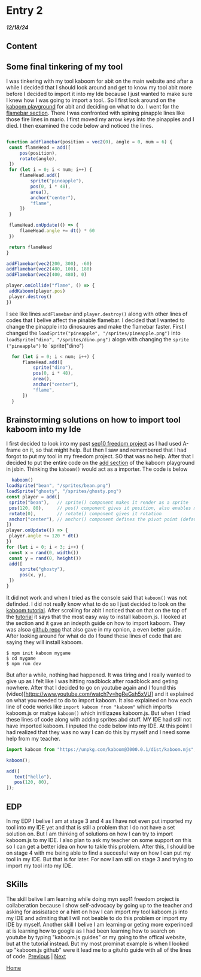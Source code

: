 # Entry 2
##### 12/18/24

## Content

   ## Some final tinkering of my tool
   I was tinkering with my tool kaboom for abit on the main website and after a while I decided that I should look around and get to know my tool abit more before I decided to import it into my Ide because I just wanted to make sure I knew how I was going to import a tool.. So I first look around on the [kaboom playground]() for abit and deciding on what to do. I went for the [flamebar section](https://kaboomjs.com/play?example=flamebar). There I was confronted with spining pinapple lines like those fire lines in mario. I first moved my arrow keys into the pinapples and I died. I then examined the code below and noticed the lines.
   ````js

function addFlamebar(position = vec2(0), angle = 0, num = 6) {
	const flameHead = add([
		pos(position),
		rotate(angle),
	])
	for (let i = 0; i < num; i++) {
		flameHead.add([
			sprite("pineapple"),
			pos(0, i * 48),
			area(),
			anchor("center"),
			"flame",
		])
	}

	flameHead.onUpdate(() => {
		flameHead.angle += dt() * 60
	})

	return flameHead
}

addFlamebar(vec2(200, 300), -60)
addFlamebar(vec2(480, 100), 180)
addFlamebar(vec2(400, 480), 0)

player.onCollide("flame", () => {
	addKaboom(player.pos)
	player.destroy()
})
   ````
  I see like lines `addFlamebar` and `player.destroy()` along with other lines of codes that I belive affect the pinable flamebar. I decided that I wanted to change the pinapple into dinosaures and make the flamebar faster. First I changed the `loadSprite("pineapple", "/sprites/pineapple.png")` into `loadSprite("dino", "/sprites/dino.png")` alogn with changing the `sprite ("pineapple")` to `sprite("dino")
  ````js
    for (let i = 0; i < num; i++) {
		flameHead.add([
			sprite("dino"),
			pos(0, i * 48),
			area(),
			anchor("center"),
			"flame",
		])
	}
  ````
   ## Brainstorming solutions on how to import tool kaboom into my Ide
   I first decided to look into my past [sep10 freedom project](https://github.com/fatjond0413/sep10-freedom-project/blob/main/index.html) as I had used A-frame on it, so that might help. But then I saw and remembered that I had forgot to put my tool in my freedom project. SO that was no help. After that I decided to put the entire code on the [add section](https://kaboomjs.com/play?example=add) of the kaboom playground in jsbin. Thinking the `kaboom()` would act as a importer. The code is below
   ````js
     kaboom()
loadSprite("bean", "/sprites/bean.png")
loadSprite("ghosty", "/sprites/ghosty.png")
const player = add([
	sprite("bean"),   // sprite() component makes it render as a sprite
	pos(120, 80),     // pos() component gives it position, also enables movement
	rotate(0),        // rotate() component gives it rotation
	anchor("center"), // anchor() component defines the pivot point (defaults to "topleft")
])
player.onUpdate(() => {
	player.angle += 120 * dt()
})
for (let i = 0; i < 3; i++) {
	const x = rand(0, width())
	const y = rand(0, height())
	add([
		sprite("ghosty"),
		pos(x, y),
	])
}
   ````

It did not work and when I tried as the console said that `kaboom()` was not definded. I did not really know what to do so I just decided to look on the [kaboom tutorial](https://kaboomjs.com/doc/setup). After scrolling for abit I noticed that on that on the top of the [tutorial](https://kaboomjs.com/doc/setup) it says that the most easy way to install kaboom.js. I looked at the section and it gave an indepth guide on how to import kaboom. They was alsoa [github repo](https://github.com/replit/kaboom?tab=readme-ov-file) that also gave in my opnion, a even better guide. After looking around for what do do I found these lines of code that are saying they will install kaboom.
````
$ npm init kaboom mygame
$ cd mygame
$ npm run dev
````
 But after a while, nothing had happened. It was tiring and I really wanted to give up as I felt like I was hitting roadblock after roadblock and geting nowhere. After that I decided to go on youtube again and I found this (video)[https://www.youtube.com/watch?v=hgReGsh5xVU] and it explained on what you needed to do to import kaboom. It also explained on how each line of code works like `import kaboom from "kaboom"` which imports kaboom.js or mabye `kaboom()` which initlizazes kaboom.js. But when I tried these lines of code along with adding sprites abd stuff. MY IDE had still not have imported kaboom. I inputed the code below into my IDE. At this point I had realized that they was no way I can do this by myself and I need some help from my teacher. 
 ````js
import kaboom from "https://unpkg.com/kaboom@3000.0.1/dist/kaboom.mjs";

kaboom();

add([
    text("hello"),
    pos(120, 80),
]);

 ````
## EDP
 In my EDP I belive I am at stage 3 and 4 as I have not even put imported my tool into my IDE yet and that is still a problem that I do not have a set solution on. But I am thinking of solutions on how I can try to import kaboom.js to my IDE. I also plan to ask my teacher on some support on this so I can get a better idea on how to takle this problem. After this, I should be on stage 4 with me being able to find a succesful way on how I can put my tool in my IDE. But that is for later. For now I am still on stage 3 and trying to import my tool into my IDE.

## SKills
The skill belive I am learning while doing myn sep11 freedom project is  collaberation because I show self-advocacy by going up to the teacher and asking for assisatace or a hint on how I can import my tool kaboom.js into my IDE and admiting that I will not beable to do this problem or import my IDE by myself. Another skill I belive I am learning or geting more experinced at is learning how to google as I had been learning how to search on youtube by typing "kaboom.js guides" or my going to the offical website, but at the tutorial instead. But my most prominat example is when I looked up "kaboom.js github" were it lead me to a gituhb guide with all of the lines of code. 
[Previous](entry01.md) | [Next](entry03.md)

[Home](../README.md)
